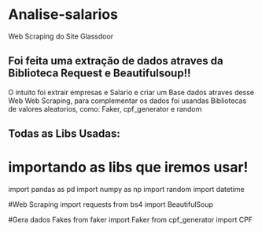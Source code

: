 # Analise-salarios
Web Scraping do Site Glassdoor

## Foi feita uma extração de dados atraves da Biblioteca Request e Beautifulsoup!!

  O intuito foi extrair empresas e Salario e criar um Base dados atraves desse Web Web Scraping, para complementar os dados foi usandas Bibliotecas de valores aleatorios, como: Faker, cpf_generator e random

## Todas as Libs Usadas: 
# importando as libs que iremos usar!
import pandas as pd
import numpy as np
import random 
import datetime

#Web Scraping
import requests
from bs4 import BeautifulSoup

#Gera dados Fakes
from faker import Faker
from cpf_generator import CPF
